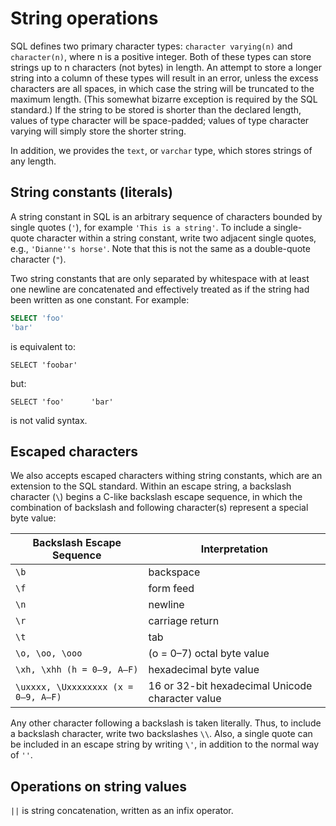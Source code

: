 # String operations

SQL defines two primary character types: `character varying(n)` and
`character(n)`, where n is a positive integer.  Both of these types
can store strings up to n characters (not bytes) in length. An attempt
to store a longer string into a column of these types will result in
an error, unless the excess characters are all spaces, in which case
the string will be truncated to the maximum length. (This somewhat
bizarre exception is required by the SQL standard.)  If the string to
be stored is shorter than the declared length, values of type
character will be space-padded; values of type character varying will
simply store the shorter string.

In addition, we provides the `text`, or `varchar` type, which stores
strings of any length.

## String constants (literals)

A string constant in SQL is an arbitrary sequence of characters
bounded by single quotes (`'`), for example `'This is a string'`. To
include a single-quote character within a string constant, write two
adjacent single quotes, e.g., `'Dianne''s horse'`. Note that this is
not the same as a double-quote character (`"`).

Two string constants that are only separated by whitespace with at
least one newline are concatenated and effectively treated as if the
string had been written as one constant. For example:

```sql
SELECT 'foo'
'bar'
```

is equivalent to:

```
SELECT 'foobar'
```

but:

```
SELECT 'foo'      'bar'
```

is not valid syntax.

## Escaped characters

We also accepts escaped characters withing string constants, which are
an extension to the SQL standard.  Within an escape string, a
backslash character (`\`) begins a C-like backslash escape sequence, in
which the combination of backslash and following character(s)
represent a special byte value:

|Backslash Escape Sequence|Interpretation|
|-------------------------|--------------|
|<code>\b</code>          | backspace    |
|<code>\f</code>          | form feed    |
|<code>\n</code>          | newline      |
|<code>\r</code>          | carriage return |
|<code>\t</code>          | tab          |
|<code>\o, \oo, \ooo</code> | (o = 0–7) octal byte value |
|<code>\xh, \xhh (h = 0–9, A–F)</code> | hexadecimal byte value |
|<code>\uxxxx, \Uxxxxxxxx (x = 0–9, A–F)</code> | 16 or 32-bit hexadecimal Unicode character value |

Any other character following a backslash is taken literally. Thus, to
include a backslash character, write two backslashes `\\`. Also, a
single quote can be included in an escape string by writing `\'`, in
addition to the normal way of `''`.

## Operations on string values

`||` is string concatenation, written as an infix operator.

